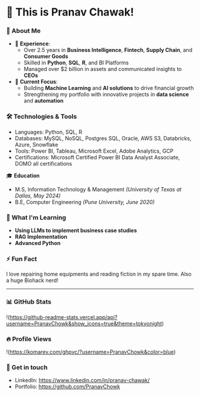 # 👋 This is Pranav Chawak!

### 🚀 About Me 
- 💼 **Experience**: 
  - Over 2.5 years in **Business Intelligence**, **Fintech**, **Supply Chain**, and **Consumer Goods**
  - Skilled in **Python**, **SQL**, **R**, and BI Platforms
  - Managed over $2 billion in assets and communicated insights to **CEOs**
- 🔧 **Current Focus**: 
  - Building **Machine Learning** and **AI solutions** to drive financial growth
  - Strengthening my portfolio with innovative projects in **data science** and **automation**

### 🛠️ Technologies & Tools
- Languages: Python, SQL, R
- Databases: MySQL, NoSQL, Postgres SQL, Oracle, AWS S3, Databricks, Azure, Snowflake
- Tools: Power BI, Tableau, Microsoft Excel, Adobe Analytics, GCP
- Certifications: Microsoft Certified Power BI Data Analyst Associate, DOMO all certifications 

🎓 **Education**
- M.S, Information Technology & Management _(University of Texas at Dallas, May 2024)_
- B.E, Computer Engineering _(Pune University, June 2020)_

### 🌱 What I'm Learning
- **Using LLMs to implement business case studies**
- **RAG Implementation**
- **Advanced Python**

### ⚡ Fun Fact
I love repairing home equipments and reading fiction in my spare time. Also a huge Biohack nerd!

---

### 📊 GitHub Stats
!(https://github-readme-stats.vercel.app/api?username=PranavChowk&show_icons=true&theme=tokyonight)

### 🔥 Profile Views
!(https://komarev.com/ghpvc/?username=PranavChowk&color=blue)

### 💬 Get in touch
- LinkedIn: https://www.linkedin.com/in/pranav-chawak/
- Portfolio: https://github.com/PranavChowk

